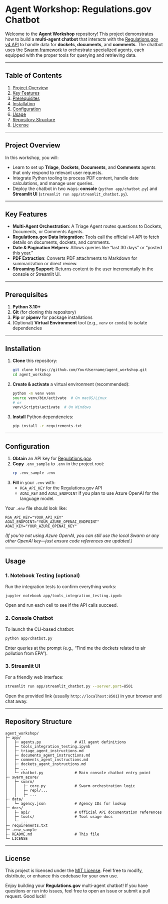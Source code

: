 # Agent Workshop: Regulations.gov Chatbot

Welcome to the **Agent Workshop** repository! This project demonstrates how to build a **multi-agent chatbot** that interacts with the [Regulations.gov v4 API](https://open.gsa.gov/api/regulationsgov/) to handle data for **dockets**, **documents**, and **comments**. The chatbot uses the [Swarm framework](https://github.com/kevintupper/swarm_azure) to orchestrate specialized agents, each equipped with the proper tools for querying and retrieving data.

---

## Table of Contents
1. [Project Overview](#project-overview)  
2. [Key Features](#key-features)  
3. [Prerequisites](#prerequisites)  
4. [Installation](#installation)  
5. [Configuration](#configuration)  
6. [Usage](#usage)  
7. [Repository Structure](#repository-structure)  
8. [License](#license)  

---

## Project Overview

In this workshop, you will:
- Learn to set up **Triage**, **Dockets**, **Documents**, and **Comments** agents that only respond to relevant user requests.  
- Integrate Python tooling to process PDF content, handle date calculations, and manage user queries.  
- Deploy the chatbot in two ways: **console** (`python app/chatbot.py`) and **Streamlit UI** (`streamlit run app/streamlit_chatbot.py`).  

---

## Key Features

- **Multi-Agent Orchestration**: A Triage Agent routes questions to Dockets, Documents, or Comments Agents.  
- **Regulations.gov Data Integration**: Tools call the official v4 API to fetch details on documents, dockets, and comments.  
- **Date & Pagination Helpers**: Allows queries like “last 30 days” or “posted this year.”  
- **PDF Extraction**: Converts PDF attachments to Markdown for summarization or direct review.  
- **Streaming Support**: Returns content to the user incrementally in the console or Streamlit UI.  

---

## Prerequisites

1. **Python 3.10+**  
2. **Git** (for cloning this repository)  
3. **Pip** or **pipenv** for package installations  
4. (Optional) **Virtual Environment** tool (e.g., `venv` or `conda`) to isolate dependencies  

---

## Installation

1. **Clone** this repository:
   ```bash
   git clone https://github.com/YourUsername/agent_workshop.git
   cd agent_workshop
   ```
2. **Create & activate** a virtual environment (recommended):
   ```bash
   python -m venv venv
   source venv/bin/activate  # On macOS/Linux
   # or
   venv\Scripts\activate  # On Windows
   ```
3. **Install** Python dependencies:
   ```bash
   pip install -r requirements.txt
   ```

---

## Configuration

1. **Obtain** an API key for [Regulations.gov](https://open.gsa.gov/api/regulationsgov/).  
2. **Copy** `.env_sample` to `.env` in the project root:
   ```bash
   cp .env_sample .env
   ```
3. **Fill** in your `.env` with:
   - `RGA_API_KEY` for the Regulations.gov API  
   - `AOAI_KEY` and `AOAI_ENDPOINT` if you plan to use Azure OpenAI for the language model.

Your `.env` file should look like:
```
RGA_API_KEY="YOUR_API_KEY"
AOAI_ENDPOINT="YOUR_AZURE_OPENAI_ENDPOINT"
AOAI_KEY="YOUR_AZURE_OPENAI_KEY"
```
*(If you’re not using Azure OpenAI, you can still use the local Swarm or any other OpenAI key—just ensure code references are updated.)*

---

## Usage

### 1. **Notebook Testing** (optional)
Run the integration tests to confirm everything works:
```bash
jupyter notebook app/tools_integration_testing.ipynb
```
Open and run each cell to see if the API calls succeed.

### 2. **Console Chatbot**
To launch the CLI-based chatbot:
```bash
python app/chatbot.py
```
Enter queries at the prompt (e.g., “Find me the dockets related to air pollution from EPA”).

### 3. **Streamlit UI**
For a friendly web interface:
```bash
streamlit run app/streamlit_chatbot.py --server.port=8501
```
Open the provided link (usually `http://localhost:8501`) in your browser and chat away.

---

## Repository Structure

```
agent_workshop/
├─ app/
│   ├─ agents.py               # All agent definitions
│   ├─ tools_integration_testing.ipynb
│   ├─ triage_agent_instructions.md
│   ├─ documents_agent_instructions.md
│   ├─ comments_agent_instructions.md
│   ├─ dockets_agent_instructions.md
│   ├─ ...
│   └─ chatbot.py              # Main console chatbot entry point
├─ swarm_azure/
│   ├─ swarm/
│   │   ├─ core.py             # Swarm orchestration logic
│   │   ├─ repl/...
│   │   ├─ ...
├─ data/
│   └─ agency.json             # Agency IDs for lookup
├─ docs/
│   ├─ api/                    # Official API documentation references
│   ├─ tools/                  # Tool usage docs
│   └─ ...
├─ requirements.txt
├─ .env_sample
├─ README.md                   # This file
└─ LICENSE
```

---

## License

This project is licensed under the [MIT License](LICENSE). Feel free to modify, distribute, or enhance this codebase for your own use.  

Enjoy building your **Regulations.gov** multi-agent chatbot! If you have questions or run into issues, feel free to open an issue or submit a pull request. Good luck!